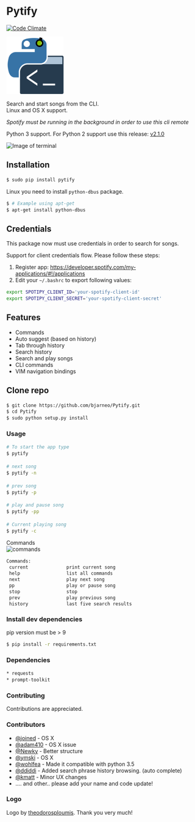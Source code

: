 Pytify
=============

[![Code Climate](https://codeclimate.com/github/bjarneo/Pytify/badges/gpa.svg)](https://codeclimate.com/github/bjarneo/Pytify)

![Pytify logo](https://github.com/bjarneo/Pytify/blob/master/logo.png?raw=true)

Search and start songs from the CLI.  
Linux and OS X support.

*Spotify must be running in the background in order to use this cli remote*

Python 3 support. For Python 2 support use this release: [v2.1.0](https://github.com/bjarneo/Pytify/tree/v2.1.0)

![Image of terminal](http://i.imgur.com/P6Qsp8I.gif)


## Installation
```bash
$ sudo pip install pytify
```

Linux you need to install `python-dbus` package.
```bash
$ # Example using apt-get
$ apt-get install python-dbus
```

## Credentials
This package now must use credentials in order to search for songs. 

Support for client credentials flow. Please follow these steps:

1. Register app: https://developer.spotify.com/my-applications/#!/applications
2. Edit your `~/.bashrc` to export following values:
```bash
export SPOTIPY_CLIENT_ID='your-spotify-client-id'
export SPOTIPY_CLIENT_SECRET='your-spotify-client-secret'
```

## Features
* Commands
* Auto suggest (based on history)
* Tab through history
* Search history
* Search and play songs
* CLI commands
* VIM navigation bindings

## Clone repo
```bash
$ git clone https://github.com/bjarneo/Pytify.git
$ cd Pytify
$ sudo python setup.py install
```

### Usage
```bash
# To start the app type
$ pytify

# next song
$ pytify -n

# prev song
$ pytify -p

# play and pause song
$ pytify -pp

# Current playing song
$ pytify -c
```

Commands  
![commands](http://i.imgur.com/r7pCYyH.png)
```
Commands:
 current              print current song
 help                 list all commands 
 next                 play next song 
 pp                   play or pause song 
 stop                 stop 
 prev                 play previous song 
 history              last five search results 

```

### Install dev dependencies
pip version must be > 9
```bash
$ pip install -r requirements.txt
```

### Dependencies
```bash
* requests
* prompt-toolkit
```

### Contributing
Contributions are appreciated.

### Contributors
- [@joined](https://github.com/joined/) - OS X
- [@adam410](https://github.com/adam410/) - OS X issue
- [@Newky](https://github.com/Newky) - Better structure
- [@ymski](https://github.com/ymski) - OS X
- [@wohlfea](https://github.com/wohlfea) - Made it compatible with python 3.5
- [@ddiddi](https://github.com/ddiddi) - Added search phrase history browsing. (auto complete)
- [@kmatt](https://github.com/kmatt) - Minor UX changes
- .... and other.. please add your name and code update!

### Logo
Logo by [theodorosploumis](https://github.com/theodorosploumis). Thank you very much!
